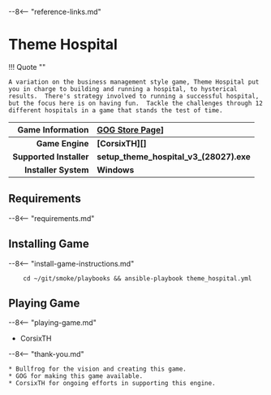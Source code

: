 [//]: # (Import global reference links)
--8<-- "reference-links.md"

[//]: # (Set local reference links) 
[GOG Store Page]: https://www.gog.com/game/theme_hospital "Theme Hospital"

# Theme Hospital

!!! Quote ""

    A variation on the business management style game, Theme Hospital put you in charge to building and running a hospital, to hysterical results.  There's strategy involved to running a successful hospital, but the focus here is on having fun.  Tackle the challenges through 12 different hospitals in a game that stands the test of time.

| Game Information | [GOG Store Page][]] |
|--:|:--|
| **Game Engine** | **[CorsixTH][]** |
| **Supported Installer** | **setup_theme_hospital_v3_(28027).exe** |
| **Installer System** | **Windows** |

## Requirements

--8<-- "requirements.md"

## Installing Game

--8<-- "install-game-instructions.md"

        cd ~/git/smoke/playbooks && ansible-playbook theme_hospital.yml

## Playing Game

--8<-- "playing-game.md"
    
* CorsixTH

--8<-- "thank-you.md"
    
    * Bullfrog for the vision and creating this game.
    * GOG for making this game available.
    * CorsixTH for ongoing efforts in supporting this engine.